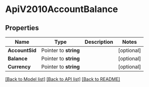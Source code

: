 # ApiV2010AccountBalance

## Properties

Name | Type | Description | Notes
------------ | ------------- | ------------- | -------------
**AccountSid** | Pointer to **string** |  | [optional] 
**Balance** | Pointer to **string** |  | [optional] 
**Currency** | Pointer to **string** |  | [optional] 

[[Back to Model list]](../README.md#documentation-for-models) [[Back to API list]](../README.md#documentation-for-api-endpoints) [[Back to README]](../README.md)


